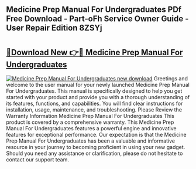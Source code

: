 ## Medicine Prep Manual For Undergraduates PDf Free Download - Part-oFh Service Owner Guide - User Repair Edition 8ZSYj

# <h2><a href="http://cf18846.oget.top/?id=Medicine+Prep+Manual+For+Undergraduates">🔗Download New 👉🔴 Medicine Prep Manual For Undergraduates</a></h2>

[![Medicine Prep Manual For Undergraduates new download](https://i.imgur.com/5g1atiW.png)](http://cf18846.oget.top/?id=Medicine+Prep+Manual+For+Undergraduates)
Greetings and welcome to the user manual for your newly launched Medicine Prep Manual For Undergraduates. This manual is specifically designed to help you get started with your product and provide you with a thorough understanding of its features, functions, and capabilities. You will find clear instructions for installation, usage, maintenance, and troubleshooting. Please Review the Warranty Information Medicine Prep Manual For Undergraduates This product is covered by a comprehensive warranty. This Medicine Prep Manual For Undergraduates features a powerful engine and innovative features for exceptional performance. Our expectation is that the Medicine Prep Manual For Undergraduates has been a valuable and informative resource in your journey to becoming proficient in using your new gadget. Should you need any assistance or clarification, please do not hesitate to contact our support team.
